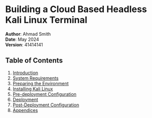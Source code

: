 # Building a Cloud Based Headless Kali Linux Terminal

**Author**: Ahmad Smith  
**Date**: May 2024  
**Version**: 41414141

## Table of Contents

1. [Introduction](introduction.md)
2. [System Requirements](system-requirements.md)
3. [Preparing the Environment](environment-prep.md)
4. [Installing Kali Linux](installing-kali-linux.md)
5. [Pre-deployment Configuration](initial-configuration.md)
6. [Deployment](deploying-vps.md)
7. [Post-Deployment Configuration](post-deployment.md)
8. [Appendices](appendices.md)
